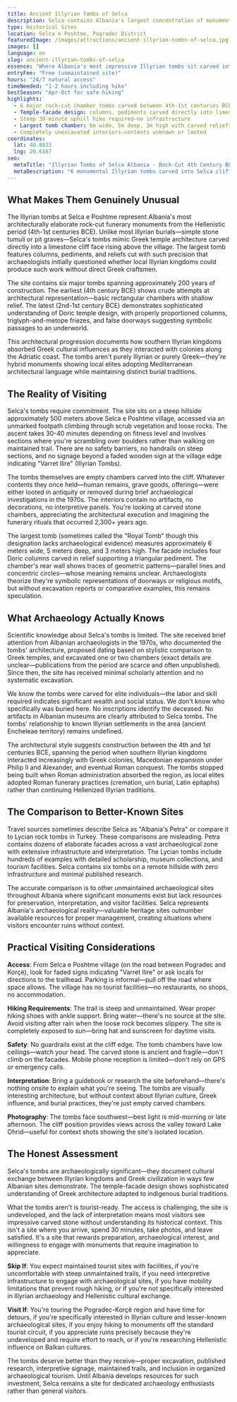 ```yaml
---
title: Ancient Illyrian Tombs of Selca
description: Selca contains Albania's largest concentration of monumental Illyrian tombs—rock-cut chambers carved between the 4th-1st centuries BCE that require a steep 30-minute hike but remain largely unexcavated and uninterpreted, creating archaeology without infrastructure.
type: Historical Sites
location: Selca e Poshtme, Pogradec District
featuredImage: /images/attractions/ancient-illyrian-tombs-of-selca.jpg
images: []
language: en
slug: ancient-illyrian-tombs-of-selca
essence: "Where Albania's most impressive Illyrian tombs sit carved into a cliff requiring genuine effort to reach and archaeological imagination to appreciate"
entryFee: "Free (unmaintained site)"
hours: "24/7 natural access"
timeNeeded: "1-2 hours including hike"
bestSeason: "Apr-Oct for safe hiking"
highlights:
  - 6 major rock-cut chamber tombs carved between 4th-1st centuries BCE
  - Temple-facade design: columns, pediments carved directly into limestone cliff
  - Steep 30-minute uphill hike required—no infrastructure
  - Largest tomb chamber: 6m wide, 5m deep, 3m high with carved reliefs
  - Completely unexcavated interiors—contents unknown or looted
coordinates:
  lat: 40.8833
  lng: 20.6167
seo:
  metaTitle: "Illyrian Tombs of Selca Albania - Rock-Cut 4th Century BCE Chambers"
  metaDescription: "6 monumental Illyrian tombs carved into Selca cliff 4th-1st century BCE. Temple facades with columns, 30-min steep hike required. Free access, no infrastructure, largely unexcavated."
---
```


## What Makes Them Genuinely Unusual

The Illyrian tombs at Selca e Poshtme represent Albania's most architecturally elaborate rock-cut funerary monuments from the Hellenistic period (4th-1st centuries BCE). Unlike most Illyrian burials—simple stone tumuli or pit graves—Selca's tombs mimic Greek temple architecture carved directly into a limestone cliff face rising above the village. The largest tomb features columns, pediments, and reliefs cut with such precision that archaeologists initially questioned whether local Illyrian kingdoms could produce such work without direct Greek craftsmen.

The site contains six major tombs spanning approximately 200 years of construction. The earliest (4th century BCE) shows crude attempts at architectural representation—basic rectangular chambers with shallow relief. The latest (2nd-1st century BCE) demonstrates sophisticated understanding of Doric temple design, with properly proportioned columns, triglyph-and-metope friezes, and false doorways suggesting symbolic passages to an underworld.

This architectural progression documents how southern Illyrian kingdoms absorbed Greek cultural influences as they interacted with colonies along the Adriatic coast. The tombs aren't purely Illyrian or purely Greek—they're hybrid monuments showing local elites adopting Mediterranean architectural language while maintaining distinct burial traditions.

## The Reality of Visiting

Selca's tombs require commitment. The site sits on a steep hillside approximately 500 meters above Selca e Poshtme village, accessed via an unmarked footpath climbing through scrub vegetation and loose rocks. The ascent takes 30-40 minutes depending on fitness level and involves sections where you're scrambling over boulders rather than walking on maintained trail. There are no safety barriers, no handrails on steep sections, and no signage beyond a faded wooden sign at the village edge indicating "Varret Ilire" (Illyrian Tombs).

The tombs themselves are empty chambers carved into the cliff. Whatever contents they once held—human remains, grave goods, offerings—were either looted in antiquity or removed during brief archaeological investigations in the 1970s. The interiors contain no artifacts, no decorations, no interpretive panels. You're looking at carved stone chambers, appreciating the architectural execution and imagining the funerary rituals that occurred 2,300+ years ago.

The largest tomb (sometimes called the "Royal Tomb" though this designation lacks archaeological evidence) measures approximately 6 meters wide, 5 meters deep, and 3 meters high. The facade includes four Doric columns carved in relief supporting a triangular pediment. The chamber's rear wall shows traces of geometric patterns—parallel lines and concentric circles—whose meaning remains unclear. Archaeologists theorize they're symbolic representations of doorways or religious motifs, but without excavation reports or comparative examples, this remains speculation.

## What Archaeology Actually Knows

Scientific knowledge about Selca's tombs is limited. The site received brief attention from Albanian archaeologists in the 1970s, who documented the tombs' architecture, proposed dating based on stylistic comparison to Greek temples, and excavated one or two chambers (exact details are unclear—publications from the period are scarce and often unpublished). Since then, the site has received minimal scholarly attention and no systematic excavation.

We know the tombs were carved for elite individuals—the labor and skill required indicates significant wealth and social status. We don't know who specifically was buried here. No inscriptions identify the deceased. No artifacts in Albanian museums are clearly attributed to Selca tombs. The tombs' relationship to known Illyrian settlements in the area (ancient Encheleae territory) remains undefined.

The architectural style suggests construction between the 4th and 1st centuries BCE, spanning the period when southern Illyrian kingdoms interacted increasingly with Greek colonies, Macedonian expansion under Philip II and Alexander, and eventual Roman conquest. The tombs stopped being built when Roman administration absorbed the region, as local elites adopted Roman funerary practices (cremation, urn burial, Latin epitaphs) rather than continuing Hellenized Illyrian traditions.

## The Comparison to Better-Known Sites

Travel sources sometimes describe Selca as "Albania's Petra" or compare it to Lycian rock tombs in Turkey. These comparisons are misleading. Petra contains dozens of elaborate facades across a vast archaeological zone with extensive infrastructure and interpretation. The Lycian tombs include hundreds of examples with detailed scholarship, museum collections, and tourism facilities. Selca contains six tombs on a remote hillside with zero infrastructure and minimal published research.

The accurate comparison is to other unmaintained archaeological sites throughout Albania where significant monuments exist but lack resources for preservation, interpretation, and visitor facilities. Selca represents Albania's archaeological reality—valuable heritage sites outnumber available resources for proper management, creating situations where visitors encounter ruins without context.

## Practical Visiting Considerations

**Access**: From Selca e Poshtme village (on the road between Pogradec and Korçë), look for faded signs indicating "Varret Ilire" or ask locals for directions to the trailhead. Parking is informal—pull off the road where space allows. The village has no tourist facilities—no restaurants, no shops, no accommodation.

**Hiking Requirements**: The trail is steep and unmaintained. Wear proper hiking shoes with ankle support. Bring water—there's no source at the site. Avoid visiting after rain when the loose rock becomes slippery. The site is completely exposed to sun—bring hat and sunscreen for daytime visits.

**Safety**: No guardrails exist at the cliff edge. The tomb chambers have low ceilings—watch your head. The carved stone is ancient and fragile—don't climb on the facades. Mobile phone reception is limited—don't rely on GPS or emergency calls.

**Interpretation**: Bring a guidebook or research the site beforehand—there's nothing onsite to explain what you're seeing. The tombs are visually interesting architecture, but without context about Illyrian culture, Greek influence, and burial practices, they're just empty carved chambers.

**Photography**: The tombs face southwest—best light is mid-morning or late afternoon. The cliff position provides views across the valley toward Lake Ohrid—useful for context shots showing the site's isolated location.

## The Honest Assessment

Selca's tombs are archaeologically significant—they document cultural exchange between Illyrian kingdoms and Greek civilization in ways few Albanian sites demonstrate. The temple-facade design shows sophisticated understanding of Greek architecture adapted to indigenous burial traditions.

What the tombs aren't is tourist-ready. The access is challenging, the site is undeveloped, and the lack of interpretation means most visitors see impressive carved stone without understanding its historical context. This isn't a site where you arrive, spend 30 minutes, take photos, and leave satisfied. It's a site that rewards preparation, archaeological interest, and willingness to engage with monuments that require imagination to appreciate.

**Skip If**: You expect maintained tourist sites with facilities, if you're uncomfortable with steep unmaintained trails, if you need interpretive infrastructure to engage with archaeological sites, if you have mobility limitations that prevent rough hiking, or if you're not specifically interested in Illyrian archaeology and Hellenistic cultural exchange.

**Visit If**: You're touring the Pogradec-Korçë region and have time for detours, if you're specifically interested in Illyrian culture and lesser-known archaeological sites, if you enjoy hiking to monuments off the standard tourist circuit, if you appreciate ruins precisely because they're undeveloped and require effort to reach, or if you're researching Hellenistic influence on Balkan cultures.

The tombs deserve better than they receive—proper excavation, published research, interpretive signage, maintained trails, and inclusion in organized archaeological tourism. Until Albania develops resources for such investment, Selca remains a site for dedicated archaeology enthusiasts rather than general visitors.

